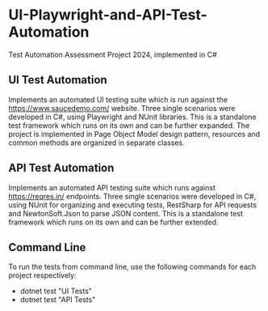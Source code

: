 # UI-Playwright-and-API-Test-Automation
Test Automation Assessment Project 2024, implemented in C#

## UI Test Automation
Implements an automated UI testing suite which is run against the https://www.saucedemo.com/ website. Three single scenarios were developed in C#, using Playwright and NUnit libraries. This is a standalone test framework which runs on its own and can be further expanded. The project is implemented in Page Object Model design pattern, resources and common methods are organized in separate classes.
## API Test Automation
Implements an automated API testing suite which runs against https://reqres.in/ endpoints. Three single scenarios were developed in C#, using NUnit for organizing and executing tests, RestSharp for API requests and NewtonSoft.Json to parse JSON content. This is a standalone test framework which runs on its own and can be further extended.

## Command Line
To run the tests from command line, use the following commands for each project respectively:
  - dotnet test "UI Tests"
  - dotnet test "API Tests"
